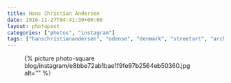 ```yaml
---
title: Hans Christian Andersen
date: 2016-11-27T04:41:39+00:00
layout: photopost
categories: ["photos", "instagram"]
tags: ["hanschristianandersen", "odense", "denmark", "streetart", "architecture"]
---
```


<figure class="photo photo--square">
  {% picture photo-square blog/instagram/e8bbe72ab1bae1f9fe97b2564eb50360.jpg alt="" %}
</figure>


